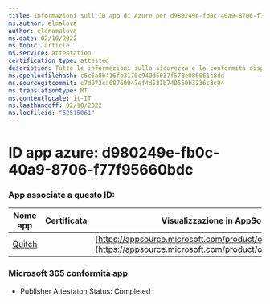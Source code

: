 ```yaml
---
title: Informazioni sull'ID app di Azure per d980249e-fb0c-40a9-8706-f77f95660bdc
ms.author: elmalova
author: elenamalova
ms.date: 02/10/2022
ms.topic: article
ms.service: attestation
certification_type: attested
description: Tutte le informazioni sulla sicurezza e la conformità disponibili per d980249e-fb0c-40a9-8706-f77f95660bdc.
ms.openlocfilehash: c6c6a0b416fb3170c940d5037f578e086061c8dd
ms.sourcegitcommit: c7d072ca68760947ef4d531b740550b3236c3c94
ms.translationtype: MT
ms.contentlocale: it-IT
ms.lasthandoff: 02/10/2022
ms.locfileid: "62515061"
---
```

# <a name="azure-app-id-d980249e-fb0c-40a9-8706-f77f95660bdc"></a>ID app azure: d980249e-fb0c-40a9-8706-f77f95660bdc


### <a name="apps-associated-with-this-id"></a>App associate a questo ID:
| **Nome app** | **Certificata** | **Visualizzazione in AppSource** |
|--------------|---------------|-----------------------|
| [Quitch](https://docs.microsoft.com/microsoft-365-app-certification/forward/WA200003683) |  | [https://appsource.microsoft.com/product/office/WA200003683](https://appsource.microsoft.com/product/office/WA200003683) |

### <a name="microsoft-365-app-compliance-status"></a>Microsoft 365 conformità app
- Publisher Attestaton Status: Completed

